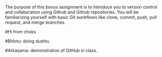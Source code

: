 The purpose of this bonus assignment is to introduce you to version control and collaboration using Github and Github repositories. You will be familiarizing yourself with basic Git workflows like clone, commit, push, pull request, and merge branches. 

#Hi from choks


#Bhlotu: doing dushtu

#Arkasama: demonstration of GitHub in class. 


